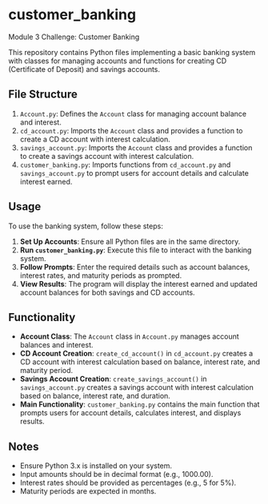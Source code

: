 # customer_banking
Module 3 Challenge: Customer Banking

This repository contains Python files implementing a basic banking system with classes for managing accounts and functions for creating CD (Certificate of Deposit) and savings accounts.

## File Structure

1. `Account.py`: Defines the `Account` class for managing account balance and interest.
2. `cd_account.py`: Imports the `Account` class and provides a function to create a CD account with interest calculation.
3. `savings_account.py`: Imports the `Account` class and provides a function to create a savings account with interest calculation.
4. `customer_banking.py`: Imports functions from `cd_account.py` and `savings_account.py` to prompt users for account details and calculate interest earned.

## Usage

To use the banking system, follow these steps:

1. **Set Up Accounts**: Ensure all Python files are in the same directory.
2. **Run `customer_banking.py`**: Execute this file to interact with the banking system.
3. **Follow Prompts**: Enter the required details such as account balances, interest rates, and maturity periods as prompted.
4. **View Results**: The program will display the interest earned and updated account balances for both savings and CD accounts.

## Functionality

- **Account Class**: The `Account` class in `Account.py` manages account balances and interest.
- **CD Account Creation**: `create_cd_account()` in `cd_account.py` creates a CD account with interest calculation based on balance, interest rate, and maturity period.
- **Savings Account Creation**: `create_savings_account()` in `savings_account.py` creates a savings account with interest calculation based on balance, interest rate, and duration.
- **Main Functionality**: `customer_banking.py` contains the main function that prompts users for account details, calculates interest, and displays results.

## Notes

- Ensure Python 3.x is installed on your system.
- Input amounts should be in decimal format (e.g., 1000.00).
- Interest rates should be provided as percentages (e.g., 5 for 5%).
- Maturity periods are expected in months.

